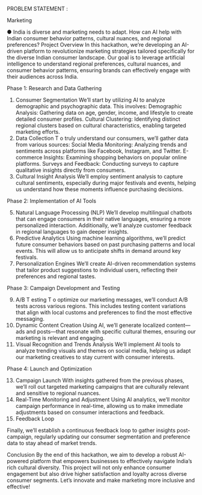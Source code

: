 PROBLEM STATEMENT :

Marketing

● India is diverse and marketing needs to adapt. How can AI help with Indian
consumer behavior patterns, cultural nuances, and regional preferences?
Project Overview
In this hackathon, we’re developing an AI-driven platform to revolutionize
marketing strategies tailored specifically for the diverse Indian consumer
landscape. Our goal is to leverage artificial intelligence to understand regional
preferences, cultural nuances, and consumer behavior patterns, ensuring brands
can effectively engage with their audiences across India.

Phase 1: Research and Data Gathering

1. Consumer Segmentation
We’ll start by utilizing AI to analyze demographic and psychographic data. This
involves:
Demographic Analysis: Gathering data on age, gender, income, and lifestyle to
create detailed consumer profiles.
Cultural Clustering: Identifying distinct regional clusters based on cultural
characteristics, enabling targeted marketing efforts.
2. Data Collection
T o truly understand our consumers, we’ll gather data from various sources:
Social Media Monitoring: Analyzing trends and sentiments across platforms like
Facebook, Instagram, and Twitter.
E-commerce Insights: Examining shopping behaviors on popular online
platforms.
Surveys and Feedback: Conducting surveys to capture qualitative insights
directly from consumers.
3. Cultural Insight Analysis
We’ll employ sentiment analysis to capture cultural sentiments, especially during
major festivals and events, helping us understand how these moments influence
purchasing decisions.

Phase 2: Implementation of AI Tools

5. Natural Language Processing (NLP)
We’ll develop multilingual chatbots that can engage consumers in their native
languages, ensuring a more personalized interaction. Additionally, we’ll analyze
customer feedback in regional languages to gain deeper insights.
6. Predictive Analytics
Using machine learning algorithms, we’ll predict future consumer behaviors
based on past purchasing patterns and local events. This will allow us to
anticipate shifts in demand around key festivals.
7. Personalization Engines
We’ll create AI-driven recommendation systems that tailor product suggestions to
individual users, reflecting their preferences and regional tastes.

Phase 3: Campaign Development and Testing

9. A/B T esting
T o optimize our marketing messages, we’ll conduct A/B tests across various
regions. This includes testing content variations that align with local customs and
preferences to find the most effective messaging.
10. Dynamic Content Creation
Using AI, we’ll generate localized content—ads and posts—that resonate with
specific cultural themes, ensuring our marketing is relevant and engaging.
11. Visual Recognition and Trends Analysis
We’ll implement AI tools to analyze trending visuals and themes on social media,
helping us adapt our marketing creatives to stay current with consumer interests.

Phase 4: Launch and Optimization

13. Campaign Launch
With insights gathered from the previous phases, we’ll roll out targeted marketing
campaigns that are culturally relevant and sensitive to regional nuances.
14. Real-Time Monitoring and Adjustment
Using AI analytics, we’ll monitor campaign performance in real-time, allowing us
to make immediate adjustments based on consumer interactions and feedback.
15. Feedback Loop
    
Finally, we’ll establish a continuous feedback loop to gather insights
post-campaign, regularly updating our consumer segmentation and preference
data to stay ahead of market trends.

Conclusion
By the end of this hackathon, we aim to develop a robust AI-powered platform
that empowers businesses to effectively navigate India’s rich cultural diversity.
This project will not only enhance consumer engagement but also drive higher
satisfaction and loyalty across diverse consumer segments. Let’s innovate and
make marketing more inclusive and effective!
